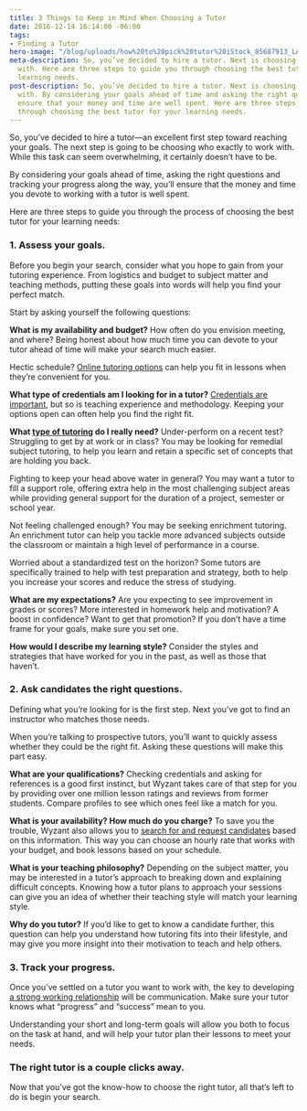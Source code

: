 ```yaml
---
title: 3 Things to Keep in Mind When Choosing a Tutor
date: 2016-12-14 16:14:00 -06:00
tags:
- Finding a Tutor
hero-image: "/blog/uploads/how%20to%20pick%20tutor%20iStock_85687913_LARGE%20(1).jpg"
meta-description: So, you’ve decided to hire a tutor. Next is choosing who to work
  with. Here are three steps to guide you through choosing the best tutor for your
  learning needs.
post-description: So, you’ve decided to hire a tutor. Next is choosing who to work
  with. By considering your goals ahead of time and asking the right questions, you’ll
  ensure that your money and time are well spent. Here are three steps to guide you
  through choosing the best tutor for your learning needs.
---
```


So, you’ve decided to hire a tutor—an excellent first step toward reaching your goals. The next step is going to be choosing who exactly to work with. While this task can seem overwhelming, it certainly doesn’t have to be.

By considering your goals ahead of time, asking the right questions and tracking your progress along the way, you’ll ensure that the money and time you devote to working with a tutor is well spent.

Here are three steps to guide you through the process of choosing the best tutor for your learning needs:

### 1. Assess your goals.
Before you begin your search, consider what you hope to gain from your tutoring experience. From logistics and budget to subject matter and teaching methods, putting these goals into words will help you find your perfect match.

Start by asking yourself the following questions:

**What is my availability and budget?**
How often do you envision meeting, and where? Being honest about how much time you can devote to your tutor ahead of time will make your search much easier.

Hectic schedule? [Online tutoring options](https://www.wyzant.com/online/lessonreservation) can help you fit in lessons when they’re convenient for you.

**What type of credentials am I looking for in a tutor?**
[Credentials are important](http://www.greatschools.org/gk/articles/teacher-experience-and-credentials-issues-to-consider/), but so is teaching experience and methodology. Keeping your options open can often help you find the right fit.

**What [type of tutoring](http://www.educationindustry.org/assets/eia-parent-resource-guide.pdf) do I really need?**
Under-perform on a recent test? Struggling to get by at work or in class? You may be looking for remedial subject tutoring, to help you learn and retain a specific set of concepts that are holding you back.

Fighting to keep your head above water in general? You may want a tutor to fill a support role, offering extra help in the most challenging subject areas while providing general support for the duration of a project, semester or school year.

Not feeling challenged enough? You may be seeking enrichment tutoring. An enrichment tutor can help you tackle more advanced subjects outside the classroom or maintain a high level of performance in a course.

Worried about a standardized test on the horizon? Some tutors are specifically trained to help with test preparation and strategy, both to help you increase your scores and reduce the stress of studying.

**What are my expectations?**
Are you expecting to see improvement in grades or scores? More interested in homework help and motivation? A boost in confidence? Want to get that promotion? If you don’t have a time frame for your goals, make sure you set one.

**How would I describe my learning style?**
Consider the styles and strategies that have worked for you in the past, as well as those that haven’t.

### 2. Ask candidates the right questions.
Defining what you’re looking for is the first step. Next you’ve got to find an instructor who matches those needs.

When you’re talking to prospective tutors, you’ll want to quickly assess whether they could be the right fit. Asking these questions will make this part easy.

**What are your qualifications?**
Checking credentials and asking for references is a good first instinct, but Wyzant takes care of that step for you by providing over one million lesson ratings and reviews from former students. Compare profiles to see which ones feel like a match for you.

**What is your availability? How much do you charge?**
To save you the trouble, Wyzant also allows you to [search for and request candidates](https://www.wyzant.com/emailtutor) based on this information. This way you can choose an hourly rate that works with your budget, and book lessons based on your schedule.


**What is your teaching philosophy?**
Depending on the subject matter, you may be interested in a tutor’s approach to breaking down and explaining difficult concepts. Knowing how a tutor plans to approach your sessions can give you an idea of whether their teaching style will match your learning style.

**Why do you tutor?**
If you’d like to get to know a candidate further, this question can help you understand how tutoring fits into their lifestyle, and may give you more insight into their motivation to teach and help others.

### 3. Track your progress.
Once you’ve settled on a tutor you want to work with, the key to developing [a strong working relationship](http://www.edutopia.org/blog/what-makes-a-successful-tutor-seth-linden) will be communication. Make sure your tutor knows what “progress” and “success” mean to you.

Understanding your short and long-term goals will allow you both to focus on the task at hand, and will help your tutor plan their lessons to meet your needs.

### The right tutor is a couple clicks away.
Now that you’ve got the know-how to choose the right tutor, all that’s left to do is begin your search.
